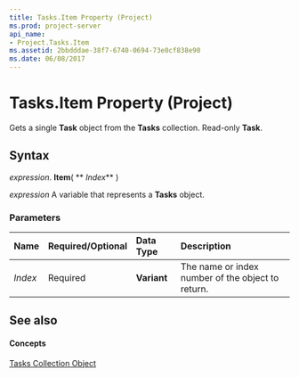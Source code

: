 ```yaml
---
title: Tasks.Item Property (Project)
ms.prod: project-server
api_name:
- Project.Tasks.Item
ms.assetid: 2bbdddae-38f7-6740-0694-73e0cf838e90
ms.date: 06/08/2017
---
```



# Tasks.Item Property (Project)

Gets a single **Task** object from the **Tasks** collection. Read-only **Task**.


## Syntax

 _expression_. **Item**( ** _Index_** )

 _expression_ A variable that represents a **Tasks** object.


### Parameters



|**Name**|**Required/Optional**|**Data Type**|**Description**|
|:-----|:-----|:-----|:-----|
| _Index_|Required|**Variant**|The name or index number of the object to return.|

## See also


#### Concepts


[Tasks Collection Object](tasks-object-project.md)
